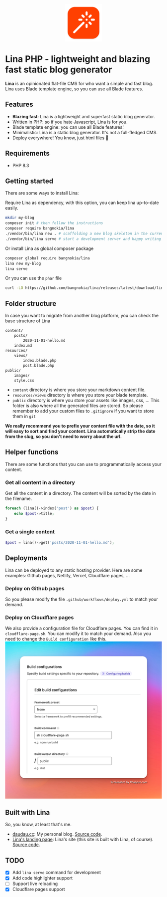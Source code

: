 <img src="icon.png" width="120" height="120" alt="lina's logo" style="margin: 0 auto; display: block">

# Lina PHP - lightweight and blazing fast static blog generator

**Lina** is an opinionated flat-file CMS for who want a simple and fast blog. Lina uses Blade template engine, so you
can use all Blade features.

## Features

- **Blazing fast**: Lina is a lightweight and superfast static blog generator.
- Written in PHP: so if you hate Javascript, Lina is for you.
- Blade template engine: you can use all Blade features.'
- Minimalistic: Lina is a static blog generator. It's not a full-fledged CMS.
- Deploy everywhere! You know, just html files 🤣

## Requirements

- PHP 8.3

## Getting started

There are some ways to install Lina:

Require Lina as dependency, with this option, you can keep lina up-to-date easily.

```bash
mkdir my-blog
composer init # then follow the instructions
composer require bangnokia/lina
./vendor/bin/lina new . # scaffolding a new blog skeleton in the current directory
./vendor/bin/lina serve # start a development server and happy writing
```

Or install Lina as global composer package

```bash
composer global require bangnokia/lina
lina new my-blog
lina serve
```

Or you can use the `phar` file
```bash
curl -LO https://github.com/bangnokia/lina/releases/latest/download/lina.phar && chmod +x lina.phar
```

## Folder structure

In case you want to migrate from another blog platform, you can check the base structure of Lina

```
content/
    posts/
        2020-11-01-hello.md
    index.md
resources/
    views/
        index.blade.php
        post.blade.php
public/ 
    images/
    style.css
```

- `content` directory is where you store your markdown content file.
- `resources/views` directory is where you store your blade template.
- `public` directory is where you store your assets like images, css, ... This folder is also where all the generated
  files are stored. So please remember to add your custom files to `.gitignore` if you want to store them in `git`

**We really recommend you to prefix your content file with the date, so it will easy to sort and find your content. Lina
automatically strip the date from the slug, so you don't need to worry about the url.**

## Helper functions

There are some functions that you can use to programmatically access your content.

### Get all content in a directory

Get all the content in a directory. The content will be sorted by the date in the filename.

```php
foreach (lina()->index('post') as $post) {
    echo $post->title;
}
```

### Get a single content

```php
$post = lina()->get('posts/2020-11-01-hello.md');
```

## Deployments

Lina can be deployed to any static hosting provider. Here are some examples: Github pages, Netlify, Vercel, Cloudflare
pages, ...

### Deploy on Github pages

So you please modify the file `.github/workflows/deploy.yml` to match your demand.

### Deploy on Cloudflare pages

We also provide a configuration file for Cloudflare pages. You can find it in `cloudflare-page.sh`. You can modify it to
match your demand.
Also you need to change the `Build configuration` like this.
![Cloudflare deploy](cloudflare_config.png)

## Built with Lina

So, you know, at least that's me. 
- [daudau.cc](https://daudau.cc): My personal blog. [Source code](https://github.com/bangnokia/daudau.cc).
- [Lina's landing page](https://lina.daudau.cc): Lina's site (this site is built with Lina, of course). [Source code](https://github.com/bangnokia/lina-site).

## TODO

- [x] Add `lina serve` command for development
- [x] Add code highlighter support
- [ ] Support live reloading
- [x] Cloudflare pages support
